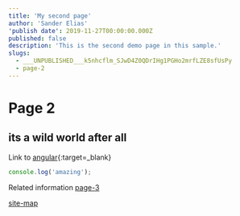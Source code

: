 ```yaml
---
title: 'My second page'
author: 'Sander Elias'
'publish date': 2019-11-27T00:00:00.000Z
published: false
description: 'This is the second demo page in this sample.'
slugs:
  - ___UNPUBLISHED___k5nhcflm_SJwD4Z0QDrIHg1PGHo2mrfLZE8sfUsPy
  - page-2
---
```


# Page 2

## its a wild world after all

Link to [angular](http://angular.io){:target=\_blank}

```typescript
console.log('amazing');
```

Related information [page-3](/blog/page-3)

[site-map](/home)
